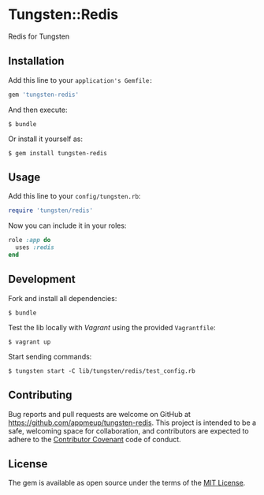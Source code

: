 # Tungsten::Redis

Redis for Tungsten

## Installation

Add this line to your `application's Gemfile:`

```ruby
gem 'tungsten-redis'
```

And then execute:

    $ bundle

Or install it yourself as:

    $ gem install tungsten-redis

## Usage

Add this line to your `config/tungsten.rb`:

```ruby
require 'tungsten/redis'
```

Now you can include it in your roles:

```ruby
role :app do
  uses :redis
end
```

## Development

Fork and install all dependencies:

    $ bundle

Test the lib locally with *Vagrant* using the provided `Vagrantfile`:

    $ vagrant up

Start sending commands:

    $ tungsten start -C lib/tungsten/redis/test_config.rb

## Contributing

Bug reports and pull requests are welcome on GitHub at https://github.com/appmeup/tungsten-redis. This project is intended to be a safe, welcoming space for collaboration, and contributors are expected to adhere to the [Contributor Covenant](http://contributor-covenant.org) code of conduct.


## License

The gem is available as open source under the terms of the [MIT License](http://opensource.org/licenses/MIT).
